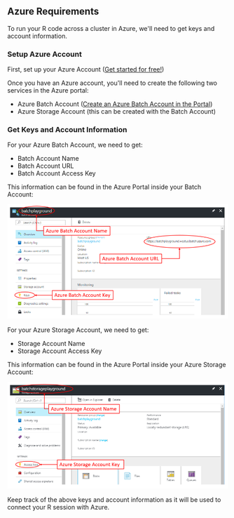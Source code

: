 ## Azure Requirements

To run your R code across a cluster in Azure, we'll need to get keys and account information.

### Setup Azure Account
First, set up your Azure Account ([Get started for free!](https://azure.microsoft.com/en-us/free/))

Once you have an Azure account, you'll need to create the following two services in the Azure portal:
  - Azure Batch Account ([Create an Azure Batch Account in the Portal](https://docs.microsoft.com/en-us/azure/Batch/batch-account-create-portal))
  - Azure Storage Account (this can be created with the Batch Account)

### Get Keys and Account Information
For your Azure Batch Account, we need to get:
  - Batch Account Name
  - Batch Account URL
  - Batch Account Access Key

This information can be found in the Azure Portal inside your Batch Account:

  ![Azure Batch Acccount in the Portal](./vignettes/doAzureParallel-azurebatch-instructions.PNG "Azure Batch Acccount in the Portal")

For your Azure Storage Account, we need to get:
  - Storage Account Name
  - Storage Account Access Key

This information can be found in the Azure Portal inside your Azure Storage Account:

  ![Azure Storage Acccount in the Portal](./vignettes/doAzureParallel-azurestorage-instructions.PNG "Azure Storage Acccount in the Portal")

Keep track of the above keys and account information as it will be used to connect your R session with Azure.
